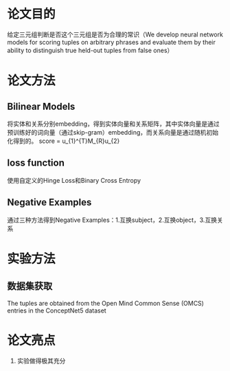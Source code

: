 # 论文目的
给定三元组判断是否这个三元组是否为合理的常识（We develop neural network models for scoring tuples on arbitrary phrases and evaluate them by
their ability to distinguish true held-out tuples from false ones）

# 论文方法
## Bilinear Models
将实体和关系分别embedding，得到实体向量和关系矩阵，其中实体向量是通过预训练好的词向量（通过skip-gram）embedding，而关系向量是通过随机初始化得到的。
score = u_{1}^{T}M_{R}u_{2}

## loss function
使用自定义的Hinge Loss和Binary Cross Entropy

## Negative Examples
通过三种方法得到Negative Examples：1.互换subject，2.互换object，3.互换关系

# 实验方法
## 数据集获取
The tuples are obtained from the Open Mind Common Sense (OMCS) entries in the ConceptNet5 dataset

# 论文亮点
1. 实验做得极其充分
